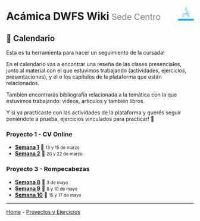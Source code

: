 <div style="float: right; padding-top: 1.85em;">
  <img style="width: 3em" src="/assets/acamica.jpg">
</div>

# Acámica DWFS Wiki <span style="font-weight: normal; font-size: 0.8em; color: grey;">Sede Centro</span>

## 📅 Calendario 

Esta es tu herramienta para hacer un seguimiento de la cursada!

En el calendario vas a encontrar una reseña de las clases presenciales, junto al material con el que estuvimos trabajando (actividades, ejercicios, presentaciones), y el o los capítulos de la plataforma que están relacionados.

También encontrarás bibliografía relacionada a la temática con la que estuvimos trabajando: videos, artículos y también libros.

Y si ya practicaste con las actividades de la plataforma y querés seguir poniéndote a prueba, ejercicios vinculados para practicar! 🚀

<!--
### Introducción

* [Semana 0 - Introducción a Internet](/semana-00.md)

### Trabajo Práctico 2 - HomeBanking -->

### Proyecto 1 - CV Online

* [**Semana 1**](semana-01.md) 📆 <small>13 y 15 de marzo</small>
* [**Semana 2**](semana-02.md) 📆 <small>20 y 22 de marzo</small>

### Proyecto 3 - Rompecabezas

* [**Semana 8**](semana-08.md) 📆 <small>3 de mayo</small>
* [**Semana 9**](semana-09.md) 📆 <small>8 y 10 de mayo</small>
* [**Semana 10**](semana-10.md) 📆 <small>15 y 17 de mayo</small>

----

[Home](/readme.md) - [Proyectos y Ejercicios](/proyectos-y-ejercicios.md)